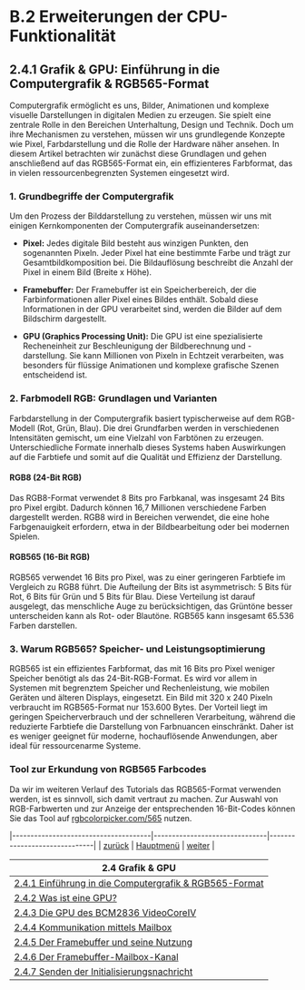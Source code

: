 # B.2 Erweiterungen der CPU-Funktionalität
## 2.4.1 Grafik & GPU: Einführung in die Computergrafik & RGB565-Format

Computergrafik ermöglicht es uns, Bilder, Animationen und komplexe visuelle Darstellungen in digitalen Medien zu erzeugen. Sie spielt eine zentrale Rolle in den Bereichen Unterhaltung, Design und Technik. Doch um ihre Mechanismen zu verstehen, müssen wir uns grundlegende Konzepte wie Pixel, Farbdarstellung und die Rolle der Hardware näher ansehen. In diesem Artikel betrachten wir zunächst diese Grundlagen und gehen anschließend auf das RGB565-Format ein, ein effizienteres Farbformat, das in vielen ressourcenbegrenzten Systemen eingesetzt wird.

### 1. Grundbegriffe der Computergrafik

Um den Prozess der Bilddarstellung zu verstehen, müssen wir uns mit einigen Kernkomponenten der Computergrafik auseinandersetzen:

- **Pixel:** Jedes digitale Bild besteht aus winzigen Punkten, den sogenannten Pixeln. Jeder Pixel hat eine bestimmte Farbe und trägt zur Gesamtbildkomposition bei. Die Bildauflösung beschreibt die Anzahl der Pixel in einem Bild (Breite x Höhe).
  
- **Framebuffer:** Der Framebuffer ist ein Speicherbereich, der die Farbinformationen aller Pixel eines Bildes enthält. Sobald diese Informationen in der GPU verarbeitet sind, werden die Bilder auf dem Bildschirm dargestellt.

- **GPU (Graphics Processing Unit):** Die GPU ist eine spezialisierte Recheneinheit zur Beschleunigung der Bildberechnung und -darstellung. Sie kann Millionen von Pixeln in Echtzeit verarbeiten, was besonders für flüssige Animationen und komplexe grafische Szenen entscheidend ist.

### 2. Farbmodell RGB: Grundlagen und Varianten

Farbdarstellung in der Computergrafik basiert typischerweise auf dem RGB-Modell (Rot, Grün, Blau). Die drei Grundfarben werden in verschiedenen Intensitäten gemischt, um eine Vielzahl von Farbtönen zu erzeugen. Unterschiedliche Formate innerhalb dieses Systems haben Auswirkungen auf die Farbtiefe und somit auf die Qualität und Effizienz der Darstellung.

#### RGB8 (24-Bit RGB)

Das RGB8-Format verwendet 8 Bits pro Farbkanal, was insgesamt 24 Bits pro Pixel ergibt. Dadurch können 16,7 Millionen verschiedene Farben dargestellt werden. RGB8 wird in Bereichen verwendet, die eine hohe Farbgenauigkeit erfordern, etwa in der Bildbearbeitung oder bei modernen Spielen.

#### RGB565 (16-Bit RGB)

RGB565 verwendet 16 Bits pro Pixel, was zu einer geringeren Farbtiefe im Vergleich zu RGB8 führt. Die Aufteilung der Bits ist asymmetrisch: 5 Bits für Rot, 6 Bits für Grün und 5 Bits für Blau. Diese Verteilung ist darauf ausgelegt, das menschliche Auge zu berücksichtigen, das Grüntöne besser unterscheiden kann als Rot- oder Blautöne. RGB565 kann insgesamt 65.536 Farben darstellen.

### 3. Warum RGB565? Speicher- und Leistungsoptimierung

RGB565 ist ein effizientes Farbformat, das mit 16 Bits pro Pixel weniger Speicher benötigt als das 24-Bit-RGB-Format. Es wird vor allem in Systemen mit begrenztem Speicher und Rechenleistung, wie mobilen Geräten und älteren Displays, eingesetzt. Ein Bild mit 320 x 240 Pixeln verbraucht im RGB565-Format nur 153.600 Bytes. Der Vorteil liegt im geringen Speicherverbrauch und der schnelleren Verarbeitung, während die reduzierte Farbtiefe die Darstellung von Farbnuancen einschränkt. Daher ist es weniger geeignet für moderne, hochauflösende Anwendungen, aber ideal für ressourcenarme Systeme.

### Tool zur Erkundung von RGB565 Farbcodes

Da wir im weiteren Verlauf des Tutorials das RGB565-Format verwenden werden, ist es sinnvoll, sich damit vertraut zu machen. Zur Auswahl von RGB-Farbwerten und zur Anzeige der entsprechenden 16-Bit-Codes können Sie das Tool auf [rgbcolorpicker.com/565](https://rgbcolorpicker.com/565) nutzen.


|--------------------------------------|-------------------------------|------------------------------|
| [zurück](../vfpuNeon/matrix_lsg.md)  | [Hauptmenü](../ueberblick.md) | [weiter](gpuintro.md)        |


|**2.4 Grafik & GPU**                                                       |
|---------------------------------------------------------------------------|
| [2.4.1 Einführung in die Computergrafik & RGB565-Format](grafikintro.md)  |
| [2.4.2 Was ist eine GPU?](gpuintro.md)                                    |
| [2.4.3 Die GPU des BCM2836 VideoCoreIV](gpubcm2836.md)                    |
| [2.4.4 Kommunikation mittels Mailbox](kommb.md)                           |
| [2.4.5 Der Framebuffer und seine Nutzung](framebuff.md)                   |
| [2.4.6 Der Framebuffer-Mailbox-Kanal](framemailb.md)                      |
| [2.4.7 Senden der Initialisierungsnachricht](sendinit.md)                 |